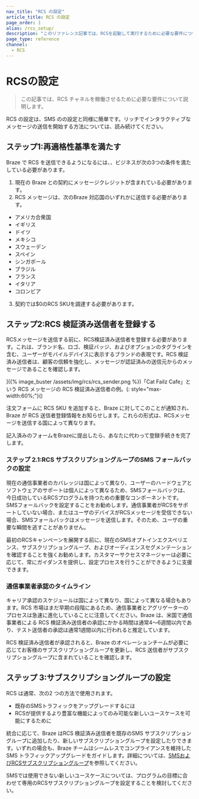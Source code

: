 ```yaml
---
nav_title: "RCS の設定"
article_title: RCS の設定
page_order: 1
alias: /rcs_setup/
description: "このリファレンス記事では、RCSを起動して実行するために必要な要件について説明します。"
page_type: reference
channel:
  - RCS
---
```


# RCSの設定

> この記事では、RCS チャネルを稼働させるために必要な要件について説明します。

RCS の設定は、SMS のの設定と同様に簡単です。リッチでインタラクティブなメッセージの送信を開始する方法については、読み続けてください。

## ステップ1:再適格性基準を満たす

Braze で RCS を送信できるようになるには、、ビジネスが次の3つの条件を満たしている必要があります。

1. 現在の Braze との契約にメッセージクレジットが含まれている必要があります。 
2. RCS メッセージは、次のBraze 対応国のいずれかに送信する必要があります。
- アメリカ合衆国
- イギリス
- ドイツ
- メキシコ
- スウェーデン
- スペイン
- シンガポール
- ブラジル
- フランス
- イタリア
- コロンビア
3. 契約では$0のRCS SKUを調達する必要があります。

## ステップ2:RCS 検証済み送信者を登録する

RCSメッセージを送信する前に、RCS検証済み送信者を登録する必要があります。これは、ブランド名、ロゴ、検証バッジ、およびオプションのタグラインを含む、ユーザーがモバイルデバイスに表示するブランドの表現です。RCS 検証済み送信者は、顧客の信頼を強化し、メッセージが認証済みの送信元からのメッセージであることを確認します。 

]({% image_buster /assets/img/rcs/rcs_sender.png %})「Cat Failz Cafe」という RCS メッセージの RCS 検証済み送信者の例。{: style="max-width:60%;"}()

注文フォームに RCS SKU を追加すると、Braze に対してこのことが通知され、Braze が RCS 送信者登録情報をお知らせします。これらの形式は、RCSメッセージを送信する国によって異なります。 

記入済みのフォームをBrazeに提出したら、あなたに代わって登録手続きを完了します。 

### ステップ 2.1:RCS サブスクリプショングループのSMS フォールバックの設定

現在の通信事業者のカバレッジは国によって異なり、ユーザーのハードウェアとソフトウェアのサポートは個人によって異なるため、SMSフォールバックは、今日成功しているRCSプログラムを持つための重要なコンポーネントです。SMSフォールバックを設定することをお勧めします。通信事業者がRCSをサポートしていない場合、またはユーザのデバイスがRCSメッセージを受信できない場合、SMSフォールバックはメッセージを送信します。そのため、ユーザの重要な瞬間を逃すことがありません。

最初のRCSキャンペーンを展開する前に、現在のSMSオプトインエクスペリエンス、サブスクリプショングループ、およびオーディエンスセグメンテーションを確認することを強くお勧めします。カスタマーサクセスマネージャーは必要に応じて、常にガイダンスを提供し、設定プロセスを行うことができるように支援できます。

### 通信事業者承認のタイムライン

キャリア承認のスケジュールは国によって異なり、国によって異なる場合もあります。RCS 市場はまだ早期の段階にあるため、通信事業者とアグリゲーターのプロセスは急速に進化していることに注意してください。Braze は、米国で通信事業者による RCS 検証済み送信者の承認にかかる時間は通常4～6週間以内であり、テスト送信者の承認は通常1週間以内に行われると推定しています。

RCS 検証済み送信者が承認されると、Braze のオペレーションチームが必要に応じてお客様のサブスクリプショングループを更新し、RCS 送信者がサブスクリプショングループに含まれていることを確認します。 

## ステップ 3:サブスクリプショングループの設定

RCS は通常、次の2 つの方法で使用されます。 
- 既存のSMSトラフィックをアップグレードするには 
- RCSが提供するより豊富な機能によってのみ可能な新しいユースケースを可能にするために

統合に応じて、Braze はRCS 検証済み送信者を既存のSMS サブスクリプショングループに追加したり、新しいサブスクリプショングループを設定したりできます。いずれの場合も、Braze チームはシームレスでコンプライアンスを維持した SMS トラフィックアップグレードをガイドします。詳細については、[SMSおよびRCSサブスクリプショングループ]({{site.baseurl}}/sms_rcs_subscription_groups/)を参照してください。

SMSでは使用できない新しいユースケースについては、プログラムの目標に合わせて専用のRCSサブスクリプショングループを設定することを検討してください。